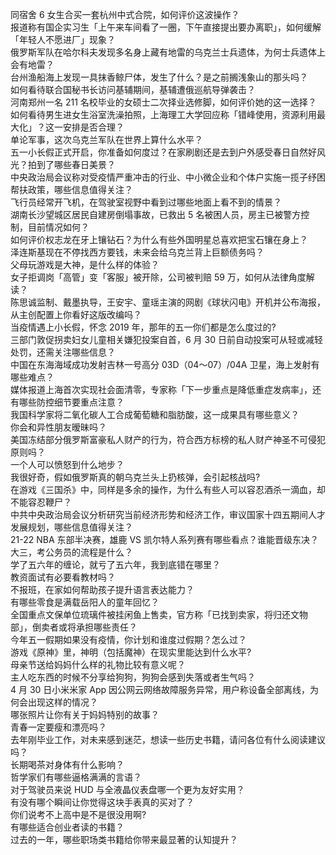 同宿舍 6 女生合买一套杭州中式合院，如何评价这波操作？  
报道称有国企实习生「上午来车间看了一圈，下午直接提出要办离职」，如何缓解「年轻人不愿进厂」现象？  
俄罗斯军队在哈尔科夫发现多名身上藏有地雷的乌克兰士兵遗体，为何士兵遗体上会有地雷？  
台州渔船海上发现一具抹香鲸尸体，发生了什么？是之前搁浅象山的那头吗？  
如何看待联合国秘书长访问基辅期间，基辅遭俄巡航导弹袭击？  
河南郑州一名 211 名校毕业的女硕士二次择业选修脚，如何评价她的这一选择？  
如何看待男生进女生浴室洗澡拍照，上海理工大学回应称「错峰使用，资源利用最大化」？这一安排是否合理？  
单论军事，这次乌克兰军队在世界上算什么水平？  
五一小长假正式开启，你准备如何度过？在家刷剧还是去到户外感受春日自然好风光？拍到了哪些春日美景？  
中央政治局会议称对受疫情严重冲击的行业、中小微企业和个体户实施一揽子纾困帮扶政策，哪些信息值得关注？  
飞行员经常开飞机，在驾驶室视野中看到过哪些地面上看不到的情景？  
湖南长沙望城区居民自建房倒塌事故，已救出 5 名被困人员，房主已被警方控制，目前情况如何？  
如何评价权志龙在牙上镶钻石？为什么有些外国明星总喜欢把宝石镶在身上？  
泽连斯基现在不停找西方要钱，未来会给乌克兰背上巨额债务吗？  
父母玩游戏是大神，是什么样的体验？  
女子拒调岗「高管」变「客服」被开除，公司被判赔 59 万，如何从法律角度解读？  
陈思诚监制、戴墨执导，王安宇、童瑶主演的网剧《球状闪电》开机并公布海报，从主创配置上你看好这版改编吗？  
当疫情遇上小长假，怀念 2019 年，那年的五一你们都是怎么度过的?  
三部门敦促拐卖妇女儿童相关嫌犯投案自首，6 月 30 日前自动投案可从轻或减轻处罚，还需关注哪些信息？  
中国在东海海域成功发射吉林一号高分 03D（04～07）/04A 卫星，海上发射有哪些难点？  
媒体报道上海首次实现社会面清零，专家称「下一步重点是降低重症发病率」，还有哪些防控细节要重点注意？  
我国科学家将二氧化碳人工合成葡萄糖和脂肪酸，这一成果具有哪些意义？  
你会和异性朋友暧昧吗？  
美国冻结部分俄罗斯富豪私人财产的行为，符合西方标榜的私人财产神圣不可侵犯原则吗？  
一个人可以愤怒到什么地步？  
我很好奇，假如俄罗斯真的朝乌克兰头上扔核弹，会引起核战吗?  
在游戏《三国杀》中，同样是多余的操作，为什么有些人可以容忍酒杀一滴血，却不能容忍鞭尸？  
中共中央政治局会议分析研究当前经济形势和经济工作，审议国家十四五期间人才发展规划，哪些信息值得关注？  
21-22 NBA 东部半决赛，雄鹿 VS 凯尔特人系列赛有哪些看点？谁能晋级东决？  
大三，考公务员的流程是什么？  
学了五六年的缠论，就亏了五六年，我到底错在哪里？  
教资面试有必要看教材吗？  
不报班，在家如何帮助孩子提升语言表达能力？  
有哪些零食是满载岳阳人的童年回忆？  
全国重点文保单位琉璃件被挂闲鱼上售卖，官方称「已找到卖家，将归还文物部」，倒卖者或将承担哪些责任？  
今年五一假期如果没有疫情，你计划和谁度过假期？怎么过？  
游戏《原神》里，神明（包括魔神）在现实里能达到什么水平?  
母亲节送给妈妈什么样的礼物比较有意义呢？  
主人吃东西的时候不分享给狗狗，狗狗会感到失落或者生气吗？  
4 月 30 日小米米家 App 因公网云网络故障服务异常，用户称设备全部离线，为何会出现这样的情况？  
哪张照片让你有关于妈妈特别的故事？  
青春一定要瘦和漂亮吗？  
去年刚毕业工作，对未来感到迷茫，想读一些历史书籍，请问各位有什么阅读建议吗？  
长期喝茶对身体有什么影响？  
哲学家们有哪些逼格满满的言语？  
对于驾驶员来说 HUD 与全液晶仪表盘哪一个更为友好实用？  
有没有哪个瞬间让你觉得这块手表真的买对了？  
你们说考不上高中是不是很没用啊?  
有哪些适合创业者读的书籍？  
过去的一年，哪些职场类书籍给你带来最显著的认知提升？  
